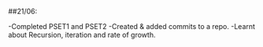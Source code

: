 ##21/06: 

-Completed PSET1 and PSET2
-Created & added commits to a repo.
-Learnt about Recursion, iteration and rate of growth.

